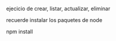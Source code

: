 ejecicio de crear, listar, actualizar, eliminar

recuerde instalar los paquetes de node

npm install 